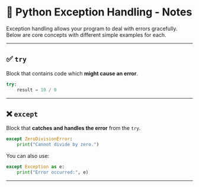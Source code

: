 # 🧠 Python Exception Handling - Notes

Exception handling allows your program to deal with errors gracefully. Below are core concepts with different simple examples for each.

---

## ✅ `try`

Block that contains code which **might cause an error**.

```python
try:
    result = 10 / 0
```

---


## ❌ `except`

Block that **catches and handles the error** from the `try`.

```python
except ZeroDivisionError:
    print("Cannot divide by zero.")
```

You can also use:

```python
except Exception as e:
    print("Error occurred:", e)
```

---

